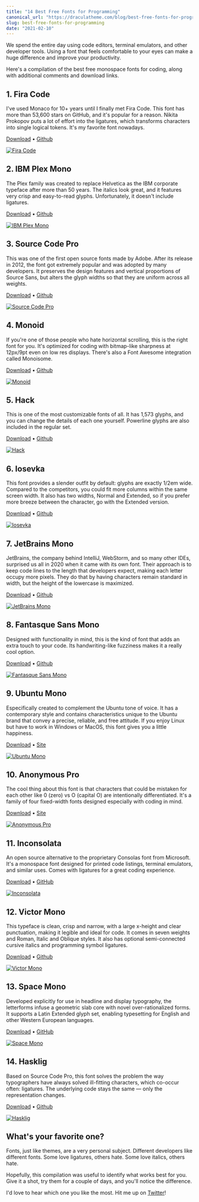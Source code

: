 ```yaml
---
title: "14 Best Free Fonts for Programming"
canonical_url: "https://draculatheme.com/blog/best-free-fonts-for-programming"
slug: best-free-fonts-for-programming
date: "2021-02-10"
---
```


We spend the entire day using code editors, terminal emulators, and other developer tools. Using a font that feels comfortable to your eyes can make a huge difference and improve your productivity.

Here's a compilation of the best free monospace fonts for coding, along with additional comments and download links.

## 1. Fira Code

I've used Monaco for 10+ years until I finally met Fira Code. This font has more than 53,600 stars on GitHub, and it's popular for a reason. Nikita Prokopov puts a lot of effort into the ligatures, which transforms characters into single logical tokens. It's my favorite font nowadays.

[Download](https://github.com/tonsky/FiraCode/releases/download/5.2/Fira_Code_v5.2.zip) • [Github](https://github.com/tonsky/FiraCode)

<a href="https://github.com/tonsky/FiraCode">
  <img src="/static/img/posts/best-free-fonts-for-programming-a.png" alt="Fira Code" />
</a>

## 2. IBM Plex Mono

The Plex family was created to replace Helvetica as the IBM corporate typeface after more than 50 years. The italics look great, and it features very crisp and easy-to-read glyphs. Unfortunately, it doesn't include ligatures.

[Download](https://github.com/IBM/plex/archive/v5.1.3.zip) • [Github](https://github.com/IBM/plex)

<a href="https://www.ibm.com/plex">
  <img src="/static/img/posts/best-free-fonts-for-programming-b.png" alt="IBM Plex Mono" />
</a>

## 3. Source Code Pro

This was one of the first open source fonts made by Adobe. After its release in 2012, the font got extremely popular and was adopted by many developers. It preserves the design features and vertical proportions of Source Sans, but alters the glyph widths so that they are uniform across all weights.

[Download](https://github.com/adobe-fonts/source-code-pro/archive/2.038R-ro/1.058R-it/1.018R-VAR.zip) • [Github](https://github.com/adobe-fonts/source-code-pro)

<a href="https://adobe-fonts.github.io/source-code-pro">
  <img src="/static/img/posts/best-free-fonts-for-programming-c.png" alt="Source Code Pro" />
</a>

## 4. Monoid

If you're one of those people who hate horizontal scrolling, this is the right font for you. It's optimized for coding with bitmap-like sharpness at 12px/9pt even on low res displays. There's also a Font Awesome integration called Monoisome.

[Download](https://github.com/larsenwork/monoid/archive/0.61.zip) • [Github](https://github.com/larsenwork/monoid)

<a href="https://larsenwork.com/monoid">
  <img src="/static/img/posts/best-free-fonts-for-programming-d.png" alt="Monoid" />
</a>

## 5. Hack

This is one of the most customizable fonts of all. It has 1,573 glyphs, and you can change the details of each one yourself. Powerline glyphs are also included in the regular set.

[Download](https://github.com/source-foundry/Hack/archive/v3.003.zip) • [Github](https://github.com/source-foundry/Hack)

<a href="https://sourcefoundry.org/hack">
  <img src="/static/img/posts/best-free-fonts-for-programming-e.png" alt="Hack" />
</a>

## 6. Iosevka

This font provides a slender outfit by default: glyphs are exactly 1/2em wide. Compared to the competitors, you could fit more columns within the same screen width. It also has two widths, Normal and Extended, so if you prefer more breeze between the character, go with the Extended version.

[Download](https://github.com/be5invis/Iosevka/archive/v4.5.0.zip) • [Github](https://github.com/be5invis/Iosevka)

<a href="https://typeof.net/Iosevka">
  <img src="/static/img/posts/best-free-fonts-for-programming-f.png" alt="Iosevka" />
</a>

## 7. JetBrains Mono

JetBrains, the company behind IntelliJ, WebStorm, and so many other IDEs, surprised us all in 2020 when it came with its own font. Their approach is to keep code lines to the length that developers expect, making each letter occupy more pixels. They do that by having characters remain standard in width, but the height of the lowercase is maximized.

[Download](https://github.com/JetBrains/JetBrainsMono/releases/download/v2.225/JetBrainsMono-2.225.zip) • [Github](https://github.com/JetBrains/JetBrainsMono)

<a href="https://www.jetbrains.com/lp/mono">
  <img src="/static/img/posts/best-free-fonts-for-programming-g.png" alt="JetBrains Mono" />
</a>

## 8. Fantasque Sans Mono

Designed with functionality in mind, this is the kind of font that adds an extra touch to your code. Its handwriting-like fuzziness makes it a really cool option.

[Download](https://github.com/belluzj/fantasque-sans/archive/v1.8.0.zip) • [Github](https://github.com/belluzj/fantasque-sans)

<a href="https://fontlibrary.org/en/font/fantasque-sans-mono">
  <img src="/static/img/posts/best-free-fonts-for-programming-h.png" alt="Fantasque Sans Mono" />
</a>

## 9. Ubuntu Mono

Especifically created to complement the Ubuntu tone of voice. It has a contemporary style and contains characteristics unique to the Ubuntu brand that convey a precise, reliable, and free attitude. If you enjoy Linux but have to work in Windows or MacOS, this font gives you a little happiness.

[Download](https://assets.ubuntu.com/v1/0cef8205-ubuntu-font-family-0.83.zip) • [Site](https://design.ubuntu.com/font/)

<a href="https://design.ubuntu.com/font/">
  <img src="/static/img/posts/best-free-fonts-for-programming-i.png" alt="Ubuntu Mono" />
</a>

## 10. Anonymous Pro

The cool thing about this font is that characters that could be mistaken for each other like 0 (zero) vs O (capital O) are intentionally differentiated. It's a family of four fixed-width fonts designed especially with coding in mind.

[Download](https://www.marksimonson.com/assets/content/fonts/AnonymousPro-1_002.zip) • [Site](https://www.marksimonson.com/fonts/view/anonymous-pro)

<a href="https://www.marksimonson.com/fonts/view/anonymous-pro">
  <img src="/static/img/posts/best-free-fonts-for-programming-j.png" alt="Anonymous Pro" />
</a>

## 11. Inconsolata

An open source alternative to the proprietary Consolas font from Microsoft. It's a monospace font designed for printed code listings, terminal emulators, and similar uses. Comes with ligatures for a great coding experience.

[Download](https://github.com/googlefonts/Inconsolata/archive/v3.000.zip) • [GitHub](https://github.com/googlefonts/Inconsolata)

<a href="https://levien.com/type/myfonts/inconsolata.html">
  <img src="/static/img/posts/best-free-fonts-for-programming-k.png" alt="Inconsolata" />
</a>

## 12. Victor Mono

This typeface is clean, crisp and narrow, with a large x-height and clear punctuation, making it legible and ideal for code. It comes in seven weights and Roman, Italic and Oblique styles. It also has optional semi-connected cursive italics and programming symbol ligatures.

[Download](https://github.com/rubjo/victor-mono/archive/v1.4.2.zip) • [Github](https://github.com/rubjo/victor-mono)

<a href="https://rubjo.github.io/victor-mono/">
  <img src="/static/img/posts/best-free-fonts-for-programming-l.png" alt="Victor Mono" />
</a>

## 13. Space Mono

Developed explicitly for use in headline and display typography, the letterforms infuse a geometric slab core with novel over-rationalized forms. It supports a Latin Extended glyph set, enabling typesetting for English and other Western European languages.

[Download](https://github.com/googlefonts/spacemono/archive/f5ebc1e1c0.zip) • [GitHub](https://github.com/googlefonts/spacemono)

<a href="https://www.colophon-foundry.org/custom/spacemono/">
  <img src="/static/img/posts/best-free-fonts-for-programming-m.png" alt="Space Mono" />
</a>

## 14. Hasklig

Based on Source Code Pro, this font solves the problem the way typographers have always solved ill-fitting characters, which co-occur often: ligatures. The underlying code stays the same — only the representation changes.

[Download](https://github.com/i-tu/Hasklig/archive/v1.2.zip) • [Github](https://github.com/i-tu/Hasklig)

<a href="https://github.com/i-tu/Hasklig">
  <img src="/static/img/posts/best-free-fonts-for-programming-n.png" alt="Hasklig" />
</a>

## What's your favorite one?

Fonts, just like themes, are a very personal subject. Different developers like different fonts. Some love ligatures, others hate. Some love italics, others hate.

Hopefully, this compilation was useful to identify what works best for you. Give it a shot, try them for a couple of days, and you'll notice the difference.

I'd love to hear which one you like the most. Hit me up on [Twitter](https://twitter.com/zenorocha)!
